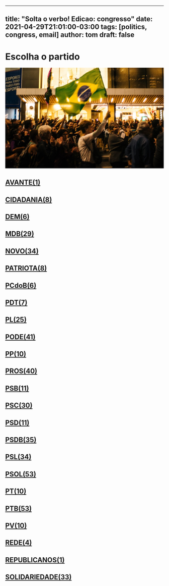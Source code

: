 
---
title: "Solta o verbo! Edicao: congresso"
date: 2021-04-29T21:01:00-03:00
tags: [politics, congress, email]
author: tom
draft: false
---
<h1>Escolha o partido</h1>
<img src="/images/protest01.jpg" />
<h2><a href="mailto:dep.sebastiaooliveira@camara.leg.br,"> AVANTE(1) </a></h2><h2><a href="mailto:dep.chiquinhobrazao@camara.leg.br,dep.greyceelias@camara.leg.br,dep.luistibe@camara.leg.br,dep.tito@camara.leg.br,dep.andrejanones@camara.leg.br,dep.ledasadala@camara.leg.br,dep.pastorsargentoisidorio@camara.leg.br,dep.davitoria@camara.leg.br,"> CIDADANIA(8) </a></h2><h2><a href="mailto:dep.alexmanente@camara.leg.br,dep.danielcoelho@camara.leg.br,dep.paulabelmonte@camara.leg.br,dep.arnaldojardim@camara.leg.br,dep.rubensbueno@camara.leg.br,dep.luismiranda@camara.leg.br,"> DEM(6) </a></h2><h2><a href="mailto:dep.bilacpinto@camara.leg.br,dep.sostenescavalcante@camara.leg.br,dep.helioleite@camara.leg.br,dep.professoradorinhaseabrarezende@camara.leg.br,dep.anibalgomes@camara.leg.br,dep.fernandocoelhofilho@camara.leg.br,dep.igorkannario@camara.leg.br,dep.kimkataguiri@camara.leg.br,dep.geninhozuliani@camara.leg.br,dep.normaayub@camara.leg.br,dep.rodrigomaia@camara.leg.br,dep.olivalmarques@camara.leg.br,dep.arthuroliveiramaia@camara.leg.br,dep.elicorreafilho@camara.leg.br,dep.elmarnascimento@camara.leg.br,dep.josemarioschreiner@camara.leg.br,dep.dr.zachariascalil@camara.leg.br,dep.pauloazi@camara.leg.br,dep.juninhodopneu@camara.leg.br,dep.alanrick@camara.leg.br,dep.carloshenriquegaguim@camara.leg.br,dep.marcossoares@camara.leg.br,dep.efraimfilho@camara.leg.br,dep.juscelinofilho@camara.leg.br,dep.alexandreleite@camara.leg.br,dep.leurlomantojunior@camara.leg.br,dep.pedrolupion@camara.leg.br,dep.davidsoares@camara.leg.br,dep.rogeriopeninhamendonca@camara.leg.br,"> MDB(29) </a></h2><h2><a href="mailto:dep.marciobiolchi@camara.leg.br,dep.flavianomelo@camara.leg.br,dep.maurolopes@camara.leg.br,dep.giovanifeltes@camara.leg.br,dep.gutembergreis@camara.leg.br,dep.carloschiodini@camara.leg.br,dep.sergiosouza@camara.leg.br,dep.mosesrodrigues@camara.leg.br,dep.celsomaldaner@camara.leg.br,dep.fabioreis@camara.leg.br,dep.walteralves@camara.leg.br,dep.herciliocoelhodiniz@camara.leg.br,dep.dulcemiranda@camara.leg.br,dep.josepriante@camara.leg.br,dep.alceumoreira@camara.leg.br,dep.viniciusfarah@camara.leg.br,dep.juarezcosta@camara.leg.br,dep.osmarterra@camara.leg.br,dep.elcionebarbalho@camara.leg.br,dep.joaomarcelosouza@camara.leg.br,dep.baleiarossi@camara.leg.br,dep.danieladowaguinho@camara.leg.br,dep.newtoncardosojr@camara.leg.br,dep.isnaldobulhoesjr@camara.leg.br,dep.carlosbezerra@camara.leg.br,dep.raulhenry@camara.leg.br,dep.luciomosquini@camara.leg.br,dep.hildorocha@camara.leg.br,dep.hermesparcianello@camara.leg.br,dep.fabioramalho@camara.leg.br,dep.herculanopassos@camara.leg.br,dep.jessicasales@camara.leg.br,dep.marcosaureliosampaio@camara.leg.br,dep.pauloganime@camara.leg.br,"> NOVO(34) </a></h2><h2><a href="mailto:dep.gilsonmarques@camara.leg.br,dep.tiagomitraud@camara.leg.br,dep.adrianaventura@camara.leg.br,dep.alexisfonteyne@camara.leg.br,dep.viniciuspoit@camara.leg.br,dep.marcelvanhattem@camara.leg.br,dep.lucasgonzalez@camara.leg.br,dep.roman@camara.leg.br,"> PATRIOTA(8) </a></h2><h2><a href="mailto:dep.pastoreurico@camara.leg.br,dep.alcidesrodrigues@camara.leg.br,dep.marrecafilho@camara.leg.br,dep.fredcosta@camara.leg.br,dep.dr.frederico@camara.leg.br,dep.renildocalheiros@camara.leg.br,"> PCdoB(6) </a></h2><h2><a href="mailto:dep.professoramarcivania@camara.leg.br,dep.danielalmeida@camara.leg.br,dep.perpetuaalmeida@camara.leg.br,dep.aliceportugal@camara.leg.br,dep.jandirafeghali@camara.leg.br,dep.orlandosilva@camara.leg.br,dep.andrefigueiredo@camara.leg.br,"> PDT(7) </a></h2><h2><a href="mailto:dep.tuliogadelha@camara.leg.br,dep.damiaofeliciano@camara.leg.br,dep.jesussergio@camara.leg.br,dep.dagobertonogueira@camara.leg.br,dep.pauloramos@camara.leg.br,dep.leonidascristino@camara.leg.br,dep.pompeodemattos@camara.leg.br,dep.fabiohenrique@camara.leg.br,dep.idilvanalencar@camara.leg.br,dep.subtenentegonzaga@camara.leg.br,dep.afonsomotta@camara.leg.br,dep.gustavofruet@camara.leg.br,dep.marioheringer@camara.leg.br,dep.tabataamaral@camara.leg.br,dep.roberiomonteiro@camara.leg.br,dep.flavionogueira@camara.leg.br,dep.marlonsantos@camara.leg.br,dep.flaviamorais@camara.leg.br,dep.chicodangelo@camara.leg.br,dep.wolneyqueiroz@camara.leg.br,dep.eduardobismarck@camara.leg.br,dep.alexsantana@camara.leg.br,dep.silviacristina@camara.leg.br,dep.felixmendoncajunior@camara.leg.br,dep.ediolopes@camara.leg.br,"> PL(25) </a></h2><h2><a href="mailto:dep.pastorgil@camara.leg.br,dep.laertebessa@camara.leg.br,dep.joserocha@camara.leg.br,dep.giovanicherini@camara.leg.br,dep.joaomaia@camara.leg.br,dep.marcioalvino@camara.leg.br,dep.juniormano@camara.leg.br,dep.giacobo@camara.leg.br,dep.marceloramos@camara.leg.br,dep.magdamofatto@camara.leg.br,dep.gelsonazevedo@camara.leg.br,dep.zevitor@camara.leg.br,dep.luiznishimori@camara.leg.br,dep.fernandorodolfo@camara.leg.br,dep.luizantoniocorrea@camara.leg.br,dep.miguellombardi@camara.leg.br,dep.josimarmaranhaozinho@camara.leg.br,dep.joaocarlosbacelar@camara.leg.br,dep.lincolnportela@camara.leg.br,dep.luizcarlosmotta@camara.leg.br,dep.abiliosantana@camara.leg.br,dep.juniorlourenco@camara.leg.br,dep.dr.jaziel@camara.leg.br,dep.christianedesouzayared@camara.leg.br,dep.raimundocosta@camara.leg.br,dep.vicentinhojunior@camara.leg.br,dep.altineucortes@camara.leg.br,dep.cristianovale@camara.leg.br,dep.viniciusgurgel@camara.leg.br,dep.capitaofabioabreu@camara.leg.br,dep.capitaoaugusto@camara.leg.br,dep.policialkatiasastre@camara.leg.br,dep.boscocosta@camara.leg.br,dep.wellingtonroberto@camara.leg.br,dep.tiririca@camara.leg.br,dep.sorayasantos@camara.leg.br,dep.valdevannoventa@camara.leg.br,dep.paulofreirecosta@camara.leg.br,dep.sergiotoledo@camara.leg.br,dep.aeltonfreitas@camara.leg.br,dep.leomoraes@camara.leg.br,"> PODE(41) </a></h2><h2><a href="mailto:dep.josemedeiros@camara.leg.br,dep.josenelto@camara.leg.br,dep.igortimo@camara.leg.br,dep.robertodelucena@camara.leg.br,dep.ricardoteobaldo@camara.leg.br,dep.renataabreu@camara.leg.br,dep.bacelar@camara.leg.br,dep.diegogarcia@camara.leg.br,dep.josivaldojp@camara.leg.br,dep.nerigeller@camara.leg.br,"> PP(10) </a></h2><h2><a href="mailto:dep.iracemaportella@camara.leg.br,dep.covattifilho@camara.leg.br,dep.ronaldocarletto@camara.leg.br,dep.angelaamin@camara.leg.br,dep.professoralcides@camara.leg.br,dep.pinheirinho@camara.leg.br,dep.pedrowestphalen@camara.leg.br,dep.dr.luizantonioteixeirajr@camara.leg.br,dep.arthurlira@camara.leg.br,dep.atilalins@camara.leg.br,dep.cacaleao@camara.leg.br,dep.hirangoncalves@camara.leg.br,dep.guilhermederrite@camara.leg.br,dep.guilhermemussi@camara.leg.br,dep.atilalira@camara.leg.br,dep.eduardodafonte@camara.leg.br,dep.marceloaro@camara.leg.br,dep.adrianodobaldy@camara.leg.br,dep.dimasfabiano@camara.leg.br,dep.marionegromontejr@camara.leg.br,dep.celinaleao@camara.leg.br,dep.margaretecoelho@camara.leg.br,dep.andrefufuca@camara.leg.br,dep.laerciooliveira@camara.leg.br,dep.evairvieirademelo@camara.leg.br,dep.claudiocajado@camara.leg.br,dep.afonsohamm@camara.leg.br,dep.faustopinato@camara.leg.br,dep.jeronimogoergen@camara.leg.br,dep.christinoaureo@camara.leg.br,dep.jaquelinecassol@camara.leg.br,dep.ricardobarros@camara.leg.br,dep.betorosado@camara.leg.br,dep.fernandomonteiro@camara.leg.br,dep.aguinaldoribeiro@camara.leg.br,dep.ajalbuquerque@camara.leg.br,dep.ricardoizar@camara.leg.br,dep.andreabdon@camara.leg.br,dep.francocartafina@camara.leg.br,dep.acaciofavacho@camara.leg.br,"> PROS(40) </a></h2><h2><a href="mailto:dep.bocaaberta@camara.leg.br,dep.erosbiondini@camara.leg.br,dep.vaidonoliveira@camara.leg.br,dep.carladickson@camara.leg.br,dep.capitaowagner@camara.leg.br,dep.clarissagarotinho@camara.leg.br,dep.toninhowandscheer@camara.leg.br,dep.gastaovieira@camara.leg.br,dep.welitonprado@camara.leg.br,dep.ulduricojunior@camara.leg.br,dep.lucianoducci@camara.leg.br,"> PSB(11) </a></h2><h2><a href="mailto:dep.jeffersoncampos@camara.leg.br,dep.lizianebayer@camara.leg.br,dep.tedconti@camara.leg.br,dep.vilsondafetaemg@camara.leg.br,dep.rodrigocoelho@camara.leg.br,dep.alielmachado@camara.leg.br,dep.danilocabral@camara.leg.br,dep.emidinhomadeira@camara.leg.br,dep.odoricomonteiro@camara.leg.br,dep.rafaelmotta@camara.leg.br,dep.miltoncoelho@camara.leg.br,dep.felipecarreras@camara.leg.br,dep.feliperigoni@camara.leg.br,dep.mauronazif@camara.leg.br,dep.ricardosilva@camara.leg.br,dep.tadeualencar@camara.leg.br,dep.rodrigoagostinho@camara.leg.br,dep.cassioandrade@camara.leg.br,dep.lidicedamata@camara.leg.br,dep.gervasiomaia@camara.leg.br,dep.rosanavalle@camara.leg.br,dep.camilocapiberibe@camara.leg.br,dep.gonzagapatriota@camara.leg.br,dep.alessandromolon@camara.leg.br,dep.marcelonilo@camara.leg.br,dep.heitorschuch@camara.leg.br,dep.biradopindare@camara.leg.br,dep.eliasvaz@camara.leg.br,dep.juliodelgado@camara.leg.br,dep.leonardogadelha@camara.leg.br,"> PSC(30) </a></h2><h2><a href="mailto:dep.lauriete@camara.leg.br,dep.glaustindafokus@camara.leg.br,dep.aluisiomendes@camara.leg.br,dep.otonidepaula@camara.leg.br,dep.osiresdamaso@camara.leg.br,dep.euclydespettersen@camara.leg.br,dep.gilbertonascimento@camara.leg.br,dep.ricardodakarol@camara.leg.br,dep.andreferreira@camara.leg.br,dep.pauloeduardomartins@camara.leg.br,dep.marcobertaiolli@camara.leg.br,"> PSD(11) </a></h2><h2><a href="mailto:dep.sargentofahur@camara.leg.br,dep.marxbeltrao@camara.leg.br,dep.ricardoguidi@camara.leg.br,dep.vermelho@camara.leg.br,dep.misaelvarella@camara.leg.br,dep.reinholdstephanesjunior@camara.leg.br,dep.neucimarfraga@camara.leg.br,dep.sidneyleite@camara.leg.br,dep.pedroaugustopalareti@camara.leg.br,dep.stefanoaguiar@camara.leg.br,dep.ottoalencarfilho@camara.leg.br,dep.paulomagalhaes@camara.leg.br,dep.sergiobrito@camara.leg.br,dep.joaquimpassarinho@camara.leg.br,dep.franciscojr@camara.leg.br,dep.fabiomitidieri@camara.leg.br,dep.fabiotrad@camara.leg.br,dep.haroldocathedral@camara.leg.br,dep.flordelis@camara.leg.br,dep.andredepaula@camara.leg.br,dep.edilaziojunior@camara.leg.br,dep.antoniobrito@camara.leg.br,dep.cezinhademadureira@camara.leg.br,dep.expeditonetto@camara.leg.br,dep.juniorferrari@camara.leg.br,dep.charlesfernandes@camara.leg.br,dep.domingosneto@camara.leg.br,dep.diegoandrade@camara.leg.br,dep.josenunes@camara.leg.br,dep.delegadoedermauro@camara.leg.br,dep.darcidematos@camara.leg.br,dep.juliocesar@camara.leg.br,dep.danrleidedeushinterholz@camara.leg.br,dep.hugoleal@camara.leg.br,dep.marianacarvalho@camara.leg.br,"> PSDB(35) </a></h2><h2><a href="mailto:dep.biacavassa@camara.leg.br,dep.sheridan@camara.leg.br,dep.brunafurlan@camara.leg.br,dep.betopereira@camara.leg.br,dep.daniloforte@camara.leg.br,dep.samuelmoreira@camara.leg.br,dep.geovaniadesa@camara.leg.br,dep.eduardocury@camara.leg.br,dep.rossoni@camara.leg.br,dep.rosemodesto@camara.leg.br,dep.normapereira@camara.leg.br,dep.carlossampaio@camara.leg.br,dep.rodrigodecastro@camara.leg.br,dep.otavioleite@camara.leg.br,dep.eduardobarbosa@camara.leg.br,dep.celiosilveira@camara.leg.br,dep.ednahenrique@camara.leg.br,dep.celsosabino@camara.leg.br,dep.pauloabiackel@camara.leg.br,dep.domingossavio@camara.leg.br,dep.rafafa@camara.leg.br,dep.pedrovilela@camara.leg.br,dep.nilsonpinto@camara.leg.br,dep.terezanelma@camara.leg.br,dep.danieltrzeciak@camara.leg.br,dep.lucasredecker@camara.leg.br,dep.vitorlippi@camara.leg.br,dep.aecioneves@camara.leg.br,dep.mararocha@camara.leg.br,dep.vanderleimacris@camara.leg.br,dep.alexandrefrota@camara.leg.br,dep.adolfoviana@camara.leg.br,dep.luizcarlos@camara.leg.br,dep.eduardobolsonaro@camara.leg.br,"> PSL(34) </a></h2><h2><a href="mailto:dep.loestertrutis@camara.leg.br,dep.carolinedetoni@camara.leg.br,dep.lourivalgomes@camara.leg.br,dep.alesilva@camara.leg.br,dep.joicehasselmann@camara.leg.br,dep.vitorhugo@camara.leg.br,dep.carlosjordy@camara.leg.br,dep.lucianobivar@camara.leg.br,dep.dra.sorayamanato@camara.leg.br,dep.charllesevangelista@camara.leg.br,dep.christonietto@camara.leg.br,dep.dr.luizovando@camara.leg.br,dep.coronelarmando@camara.leg.br,dep.coronelchrisostomo@camara.leg.br,dep.coroneltadeu@camara.leg.br,dep.danielfreitas@camara.leg.br,dep.delegadowaldir@camara.leg.br,dep.delegadopablo@camara.leg.br,dep.danielsilveira@camara.leg.br,dep.abouanni@camara.leg.br,dep.delegadomarcelofreitas@camara.leg.br,dep.delegadoantoniofurtado@camara.leg.br,dep.julianlemos@camara.leg.br,dep.professorjoziel@camara.leg.br,dep.professoradayanepimentel@camara.leg.br,dep.leomotta@camara.leg.br,dep.nicoletti@camara.leg.br,dep.marcelobrum@camara.leg.br,dep.bozzella@camara.leg.br,dep.alinesleutjes@camara.leg.br,dep.luizlima@camara.leg.br,dep.carlazambelli@camara.leg.br,dep.luizphilippedeorleansebraganca@camara.leg.br,dep.generalgirao@camara.leg.br,dep.nereucrispim@camara.leg.br,dep.bibonunes@camara.leg.br,dep.generalpeternelli@camara.leg.br,dep.heitorfreire@camara.leg.br,dep.biakicis@camara.leg.br,dep.majorfabiana@camara.leg.br,dep.marciolabre@camara.leg.br,dep.guigapeixoto@camara.leg.br,dep.gurgel@camara.leg.br,dep.marceloalvaroantonio@camara.leg.br,dep.sanderson@camara.leg.br,dep.filipebarros@camara.leg.br,dep.junioamaral@camara.leg.br,dep.nelsonbarbudo@camara.leg.br,dep.heliolopes@camara.leg.br,dep.felipefrancischini@camara.leg.br,dep.feliciolaterca@camara.leg.br,dep.fabioschiochet@camara.leg.br,dep.aureacarolina@camara.leg.br,"> PSOL(53) </a></h2><h2><a href="mailto:dep.glauberbraga@camara.leg.br,dep.taliriapetrone@camara.leg.br,dep.vivireis@camara.leg.br,dep.luizaerundina@camara.leg.br,dep.fernandamelchionna@camara.leg.br,dep.samiabomfim@camara.leg.br,dep.marcelofreixo@camara.leg.br,dep.davidmiranda@camara.leg.br,dep.ivanvalente@camara.leg.br,dep.rubensotoni@camara.leg.br,"> PT(10) </a></h2><h2><a href="mailto:dep.zecarlos@camara.leg.br,dep.zeneto@camara.leg.br,dep.professorarosaneide@camara.leg.br,dep.ruifalcao@camara.leg.br,dep.vanderloubet@camara.leg.br,dep.beneditadasilva@camara.leg.br,dep.betofaro@camara.leg.br,dep.reginaldolopes@camara.leg.br,dep.celiomoura@camara.leg.br,dep.afonsoflorence@camara.leg.br,dep.rejanedias@camara.leg.br,dep.waldenorpereira@camara.leg.br,dep.bohngass@camara.leg.br,dep.arlindochinaglia@camara.leg.br,dep.carlosveras@camara.leg.br,dep.rogeriocorreia@camara.leg.br,dep.carloszarattini@camara.leg.br,dep.alexandrepadilha@camara.leg.br,dep.airtonfaleiro@camara.leg.br,dep.alencarsantanabraga@camara.leg.br,dep.vicentinho@camara.leg.br,dep.valmirassuncao@camara.leg.br,dep.zecadirceu@camara.leg.br,dep.pedrouczai@camara.leg.br,dep.enioverri@camara.leg.br,dep.odaircunha@camara.leg.br,dep.leonardomonteiro@camara.leg.br,dep.luiziannelins@camara.leg.br,dep.erikakokay@camara.leg.br,dep.nataliabonavides@camara.leg.br,dep.merlongsolano@camara.leg.br,dep.freianastacioribeiro@camara.leg.br,dep.joaodaniel@camara.leg.br,dep.mariliaarraes@camara.leg.br,dep.mariadorosario@camara.leg.br,dep.henriquefontana@camara.leg.br,dep.marcon@camara.leg.br,dep.heldersalomao@camara.leg.br,dep.gleisihoffmann@camara.leg.br,dep.jorgesolla@camara.leg.br,dep.joseairtonfelixcirilo@camara.leg.br,dep.niltotatto@camara.leg.br,dep.padrejoao@camara.leg.br,dep.pauloteixeira@camara.leg.br,dep.pauloguedes@camara.leg.br,dep.leodebrito@camara.leg.br,dep.joseildoramos@camara.leg.br,dep.josericardo@camara.leg.br,dep.paulao@camara.leg.br,dep.patrusananias@camara.leg.br,dep.paulopimenta@camara.leg.br,dep.joseguimaraes@camara.leg.br,dep.wilsonsantiago@camara.leg.br,"> PTB(53) </a></h2><h2><a href="mailto:dep.luisacanziani@camara.leg.br,dep.eduardocosta@camara.leg.br,dep.pedroaugustobezerra@camara.leg.br,dep.pedrolucasfernandes@camara.leg.br,dep.nivaldoalbuquerque@camara.leg.br,dep.emanuelpinheironeto@camara.leg.br,dep.mauriciodziedricki@camara.leg.br,dep.paulobengtson@camara.leg.br,dep.marcelomoraes@camara.leg.br,dep.celiostudart@camara.leg.br,"> PV(10) </a></h2><h2><a href="mailto:dep.professorisraelbatista@camara.leg.br,dep.enricomisasi@camara.leg.br,dep.leandre@camara.leg.br,dep.joeniawapichana@camara.leg.br,"> REDE(4) </a></h2><h2><a href="mailto:dep.amaroneto@camara.leg.br,"> REPUBLICANOS(1) </a></h2><h2><a href="mailto:dep.heliocosta@camara.leg.br,dep.luizaogoulart@camara.leg.br,dep.viniciuscarvalho@camara.leg.br,dep.hugomotta@camara.leg.br,dep.vavamartins@camara.leg.br,dep.alinegurgel@camara.leg.br,dep.jhonatandejesus@camara.leg.br,dep.joaocampos@camara.leg.br,dep.jorgebraz@camara.leg.br,dep.lafayettedeandrada@camara.leg.br,dep.juliocesarribeiro@camara.leg.br,dep.aroldomartins@camara.leg.br,dep.silviocostafilho@camara.leg.br,dep.capitaoalbertoneto@camara.leg.br,dep.cleberverde@camara.leg.br,dep.pr.marcofeliciano@camara.leg.br,dep.celsorussomanno@camara.leg.br,dep.robertoalves@camara.leg.br,dep.ossesiosilva@camara.leg.br,dep.rosangelagomes@camara.leg.br,dep.carlosgomes@camara.leg.br,dep.miltonvieira@camara.leg.br,dep.severinopessoa@camara.leg.br,dep.dr.goncalo@camara.leg.br,dep.silascamara@camara.leg.br,dep.tiaeron@camara.leg.br,dep.marciomarinho@camara.leg.br,dep.mariarosas@camara.leg.br,dep.gilbertoabramo@camara.leg.br,dep.gilcutrim@camara.leg.br,dep.benesleocadio@camara.leg.br,dep.marcospereira@camara.leg.br,dep.gustinhoribeiro@camara.leg.br,"> SOLIDARIEDADE(33) </a></h2>